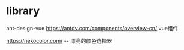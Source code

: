 # library
ant-design-vue https://antdv.com/components/overview-cn/ vue组件

https://nekocolor.com/ -- 漂亮的颜色选择器
